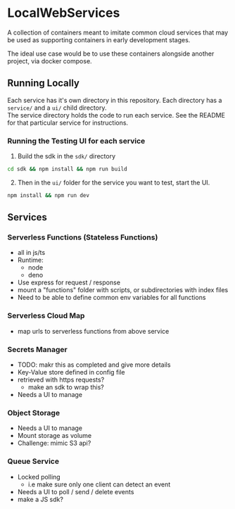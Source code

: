 # LocalWebServices
A collection of containers meant to imitate common cloud services that may be used as supporting containers in early development stages.

The ideal use case would be to use these containers alongside another project, via docker compose.

## Running Locally
Each service has it's own directory in this repository. Each directory has a `service/` and a `ui/` child directory.   
The service directory holds the code to run each service. See the README for that particular service for instructions. 
### Running the Testing UI for each service
1. Build the sdk in the `sdk/` directory
```sh
cd sdk && npm install && npm run build
```
2. Then in the `ui/` folder for the service you want to test, start the UI.
```sh
npm install && npm run dev
```

## Services
### Serverless Functions (Stateless Functions)
* all in js/ts
* Runtime:
  * node
  * deno
* Use express for request / response
* mount a "functions" folder with scripts, or subdirectories with index files
* Need to be able to define common env variables for all functions

### Serverless Cloud Map
* map urls to serverless functions from above service

### Secrets Manager
* TODO: makr this as completed and give more details
* Key-Value store defined in config file
* retrieved with https requests?
  * make an sdk to wrap this?
* Needs a UI to manage

### Object Storage
* Needs a UI to manage
* Mount storage as volume
* Challenge: mimic S3 api?

### Queue Service
* Locked polling 
  * i.e make sure only one client can detect an event
* Needs a UI to poll / send / delete events
* make a JS sdk?
